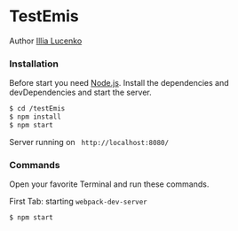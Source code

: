 # TestEmis
Author [Illia Lucenko](https://vk.com/id34782007)



### Installation
Before start you need [Node.js](https://nodejs.org/).
Install the dependencies and devDependencies and start the server.

```sh
$ cd /testEmis
$ npm install
$ npm start
```
Server running on ` http://localhost:8080/`

### Commands

Open your favorite Terminal and run these commands.

First Tab: starting `webpack-dev-server`
```sh
$ npm start
```

